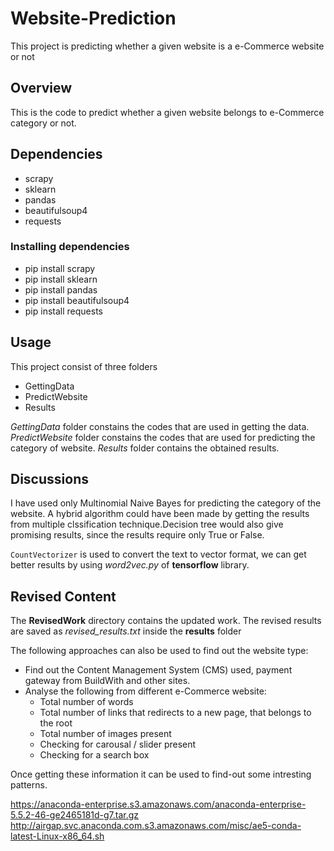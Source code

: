 # Website-Prediction
This project is predicting whether a given website is a e-Commerce website or not

## Overview
This is the code to predict whether a given website belongs to e-Commerce category or not.

## Dependencies
* scrapy
* sklearn
* pandas
* beautifulsoup4
* requests

### Installing dependencies
* pip install scrapy
* pip install sklearn
* pip install pandas
* pip install beautifulsoup4
* pip install requests

## Usage
This project consist of three folders
* GettingData
* PredictWebsite
* Results

*GettingData* folder constains the codes that are used in getting the data.
*PredictWebsite* folder constains the codes that are used for predicting the category of website.
*Results* folder contains the obtained results.

## Discussions
I have used only Multinomial Naive Bayes for predicting the category of the website. A hybrid algorithm could have been made by getting the results from multiple clssification technique.Decision tree would also give promising results, since the results require only True or False.

`CountVectorizer` is used to convert the text to vector format, we can get better results by using *word2vec.py* of **tensorflow** library.

## Revised Content

The **RevisedWork** directory contains the updated work. The revised results are saved as *revised_results.txt* inside the **results** folder

The following approaches can also be used to find out the website type:
* Find out the Content Management System (CMS) used, payment gateway from BuildWith and other sites.
* Analyse the following from different e-Commerce website:
    * Total number of words
    * Total number of links that redirects to a new page, that belongs to the root
    * Total number of images present
    * Checking for carousal / slider present
    * Checking for a search box

Once getting these information it can be used to find-out some intresting patterns.

https://anaconda-enterprise.s3.amazonaws.com/anaconda-enterprise-5.5.2-46-ge2465181d-g7.tar.gz
http://airgap.svc.anaconda.com.s3.amazonaws.com/misc/ae5-conda-latest-Linux-x86_64.sh
